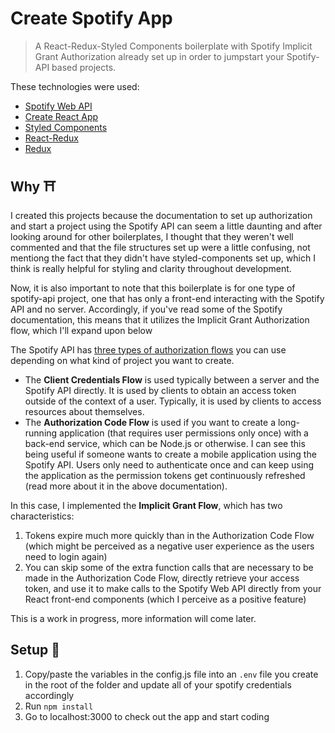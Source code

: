 # Create Spotify App

> A React-Redux-Styled Components boilerplate with Spotify Implicit Grant Authorization already set up in order to jumpstart your Spotify-API based projects.

These technologies were used:

- [Spotify Web API](https://developer.spotify.com/documentation/web-api/)
- [Create React App](https://github.com/facebook/create-react-app)
- [Styled Components](https://www.styled-components.com/)
- [React-Redux](https://react-redux.js.org/)
- [Redux](https://redux.js.org/)


## Why ⛩

I created this projects because the documentation to set up authorization and start a project using the Spotify API can seem a little daunting and after looking around for other boilerplates, I thought that they weren't well commented and that the file structures set up were a little confusing, not mentiong the fact that they didn't have styled-components set up, which I think is really helpful for styling and clarity throughout development.

Now, it is also important to note that this boilerplate is for one type of spotify-api project, one that has only a front-end interacting with the Spotify API and no server. Accordingly, if you've read some of the Spotify documentation, this means that it utilizes the Implicit Grant Authorization flow, which I'll expand upon below

The Spotify API has [three types of authorization flows](https://developer.spotify.com/documentation/general/guides/authorization-guide/) you can use depending on what kind of project you want to create.

- The **Client Credentials Flow** is used typically between a server and the Spotify API directly. It is used by clients to obtain an access token outside of the context of a user. Typically, it is used by clients to access resources about themselves.
- The **Authorization Code Flow** is used if you want to create a long-running application (that requires user permissions only once) with a back-end service, which can be Node.js or otherwise. I can see this being useful if someone wants to create a mobile application using the Spotify API. Users only need to authenticate once and can keep using the application as the permission tokens get continuously refreshed (read more about it in the above documentation).

In this case, I implemented the **Implicit Grant Flow**, which has two characteristics:

1. Tokens expire much more quickly than in the Authorization Code Flow (which might be perceived as a negative user experience as the users need to login again)
2. You can skip some of the extra function calls that are necessary to be made in the Authorization Code Flow, directly retrieve your access token, and use it to make calls to the Spotify Web API directly from your React front-end components (which I perceive as a positive feature)

This is a work in progress, more information will come later.

## Setup 🥊

1. Copy/paste the variables in the config.js file into an `.env` file you create in the root of the folder and update all of your spotify credentials accordingly
2. Run `npm install`
3. Go to localhost:3000 to check out the app and start coding